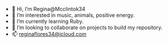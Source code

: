 - 👋 Hi, I’m Regina@Mcclintok34
- 👀 I’m interested in music, animals, positive energy. 
- 🌱 I’m currently learning Ruby.
- 💞️ I’m looking to collaborate on projects to build my repository.
- 📫 reginaflores34@icloud.com

<!---
Mcclintok34/Mcclintok34 is a ✨ special ✨ repository because its `README.md` (this file) appears on your GitHub profile.
You can click the Preview link to take a look at your changes.
--->
